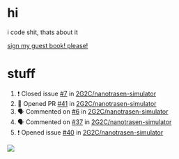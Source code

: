 # hi
i code shit, thats about it

[sign my guest book! please!](https://github.com/Just-a-Unity-Dev/Just-a-Unity-Dev/issues/new?&body=Sign%20my%20guest%20book%20by%20placing%20your%20name%20in%20the%20title,%20how%27d%20you%20get%20to%20this%20page%20and%20why?%20Don%27t%20forget%20you%20have%20an%20entire%20notebook%20in%20your%20hands!)


# stuff
<!--START_SECTION:activity-->
1. ❗️ Closed issue [#7](https://github.com/2G2C/nanotrasen-simulator/issues/7) in [2G2C/nanotrasen-simulator](https://github.com/2G2C/nanotrasen-simulator)
2. 💪 Opened PR [#41](https://github.com/2G2C/nanotrasen-simulator/pull/41) in [2G2C/nanotrasen-simulator](https://github.com/2G2C/nanotrasen-simulator)
3. 🗣 Commented on [#6](https://github.com/2G2C/nanotrasen-simulator/issues/6) in [2G2C/nanotrasen-simulator](https://github.com/2G2C/nanotrasen-simulator)
4. 🗣 Commented on [#37](https://github.com/2G2C/nanotrasen-simulator/issues/37) in [2G2C/nanotrasen-simulator](https://github.com/2G2C/nanotrasen-simulator)
5. ❗️ Opened issue [#40](https://github.com/2G2C/nanotrasen-simulator/issues/40) in [2G2C/nanotrasen-simulator](https://github.com/2G2C/nanotrasen-simulator)
<!--END_SECTION:activity-->

![](https://github-profile-summary-cards.vercel.app/api/cards/profile-details?username=Just-a-Unity-Dev&theme=solarized_dark)
